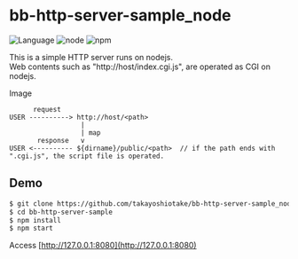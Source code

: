 # bb-http-server-sample_node

![Language](http://img.shields.io/badge/language-javascript-lightgrey.svg?style=flat
)
![node](http://img.shields.io/badge/node-v6.7.0-green.svg?style=flat
)
![npm](http://img.shields.io/badge/npm-v3.10.5-green.svg?style=flat
)

This is a simple HTTP server runs on nodejs.  
Web contents such as "http://host/index.cgi.js", are operated as CGI on nodejs.

Image

```
      request
USER ----------> http://host/<path>
                  |
                  | map
       response   v
USER <---------- ${dirname}/public/<path>  // if the path ends with ".cgi.js", the script file is operated.
```

## Demo

```bash
$ git clone https://github.com/takayoshiotake/bb-http-server-sample_node.git bb-http-server-sample
$ cd bb-http-server-sample
$ npm install
$ npm start
```

Access [http://127.0.0.1:8080](http://127.0.0.1:8080)
